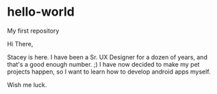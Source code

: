 # hello-world
My first repository

Hi There,

Stacey is here. 
I have been a Sr. UX Designer for a dozen of years, and that's a good enough number. ;) 
I have now decided to make my pet projects happen, so I want to learn how to develop android apps myself. 

Wish me luck.
